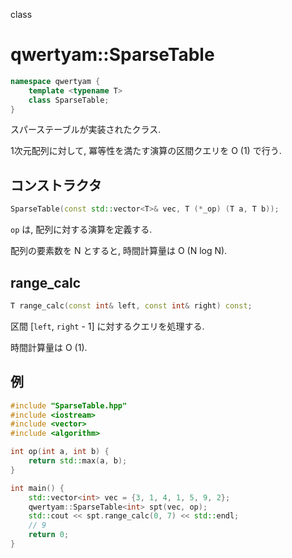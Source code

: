 class

# qwertyam::SparseTable

```cpp
namespace qwertyam {
    template <typename T>
    class SparseTable;
}
```

スパーステーブルが実装されたクラス.

1次元配列に対して, 冪等性を満たす演算の区間クエリを O (1) で行う.

## コンストラクタ

```cpp
SparseTable(const std::vector<T>& vec, T (*_op) (T a, T b));
```

`op` は, 配列に対する演算を定義する.

配列の要素数を N とすると, 時間計算量は O (N log N).

## range_calc

```cpp
T range_calc(const int& left, const int& right) const;
```

区間 [`left`, `right` - 1] に対するクエリを処理する.

時間計算量は O (1).

## 例
```cpp
#include "SparseTable.hpp"
#include <iostream>
#include <vector>
#include <algorithm>

int op(int a, int b) {
	return std::max(a, b);
}

int main() {
	std::vector<int> vec = {3, 1, 4, 1, 5, 9, 2};
	qwertyam::SparseTable<int> spt(vec, op);
	std::cout << spt.range_calc(0, 7) << std::endl;
	// 9
	return 0;
}
```